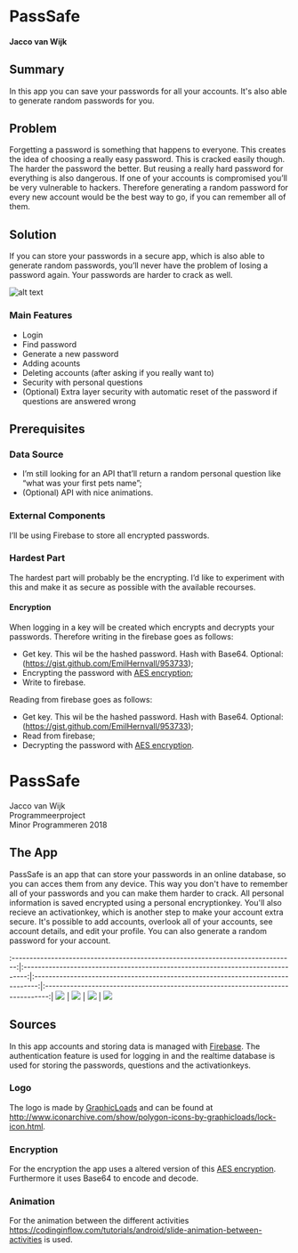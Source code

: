 # PassSafe
#### Jacco van Wijk
## Summary
In this app you can save your passwords for all your accounts. It's also able to generate random passwords for you.
## Problem
Forgetting a password is something that happens to everyone. This creates the idea of choosing a really easy password. This is cracked easily though. The harder the password the better. But reusing a really hard password for everything is also dangerous. If one of your accounts is compromised you’ll be very vulnerable to hackers. Therefore generating a random password for every new account would be the best way to go, if you can remember all of them.  

## Solution
If you can store your passwords in a secure app, which is also able to generate random passwords, you’ll never have the problem of losing a password again. Your passwords are harder to crack as well.

![alt text](https://github.com/JaccovanWijk/PassSafe/blob/master/doc/screens-proposal-app.png)

### Main Features
* Login
* Find password
* Generate a new password
* Adding acounts
* Deleting accounts (after asking if you really want to)
* Security with personal questions
* (Optional) Extra layer security with automatic reset of the password if questions are answered wrong


## Prerequisites
### Data Source
* I’m still looking for an API that’ll return a random personal question like “what was your first pets name”;
* (Optional) API with nice animations.
### External Components
I’ll be using Firebase to store all encrypted passwords.
### Hardest Part
The hardest part will probably be the encrypting. I’d like to experiment with this and make it as secure as possible with the available recourses.
#### Encryption
When logging in a key will be created which encrypts and decrypts your passwords. Therefore writing in the firebase goes as follows:
* Get key. This wil be the hashed password. Hash with Base64. Optional:(https://gist.github.com/EmilHernvall/953733);
* Encrypting the password with [AES encryption](https://aesencryption.net/);
* Write to firebase.

Reading from firebase goes as follows:
* Get key. This wil be the hashed password. Hash with Base64. Optional:(https://gist.github.com/EmilHernvall/953733);
* Read from firebase;
* Decrypting the password with [AES encryption](https://aesencryption.net/).

# PassSafe
Jacco van Wijk  
Programmeerproject  
Minor Programmeren 2018  


## The App
PassSafe is an app that can store your passwords in an online database, so you can acces them from any device. This way you don't have to remember all of your passwords and you can make them harder to crack. All personal information is saved encrypted using a personal encryptionkey. You'll also recieve an activationkey, which is another step to make your account extra secure. It's possible to add accounts, overlook all of your accounts, see account details, and edit your profile. You can also generate a random password for your account. 

:-------------------------------------------------------------------------------:|:-------------------------------------------------------------------------------:|:-------------------------------------------------------------------------------:|:-------------------------------------------------------------------------------:|
![](https://github.com/JaccovanWijk/PassSafe/blob/master/doc/LoginActivity.png)  |  ![](https://github.com/JaccovanWijk/PassSafe/blob/master/doc/LoginActivity.png)     |  ![](https://github.com/JaccovanWijk/PassSafe/blob/master/doc/LoginActivity.png)     |  ![](https://github.com/JaccovanWijk/PassSafe/blob/master/doc/LoginActivity.png)     
  
## Sources
In this app accounts and storing data is managed with [Firebase](firebase.google.com). The authentication feature is used for logging in and the realtime database is used for storing the passwords, questions and the activationkeys. 

### Logo
The logo is made by [GraphicLoads](http://www.iconarchive.com/artist/graphicloads.html) and can be found at http://www.iconarchive.com/show/polygon-icons-by-graphicloads/lock-icon.html.

### Encryption
For the encryption the app uses a altered version of this [AES encryption](https://aesencryption.net/). Furthermore it uses Base64 to encode and decode.  

### Animation
For the animation between the different activities https://codinginflow.com/tutorials/android/slide-animation-between-activities is used.
